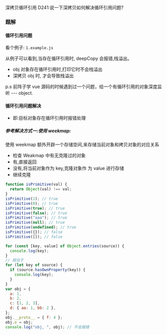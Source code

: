 深拷贝循环引用
D241:说一下深拷贝如何解决循环引用问题?

### 题解

#### 循环引用问题

看个例子: `1.example.js`

从例子可以看到,当存在循环引用时, deepCopy 会报错,栈溢出。

- obj 对象存在循环引用时,打印它时不会栈溢出
- 深拷贝 obj 时, 才会导致栈溢出

p.s 前阵子学 vue 源码的时候遇到过一个问题，给一个有循环引用的对象深度监听 --- object.

#### 循环引用问题解决

- 即:目标对象存在循环引用时报错处理

##### 参考解决方式ー:使用 weekmap:

使用 weekmap 额外开辟一个存储空间,来存储当前对象和拷贝对象的对应关系

- 检查 Weakmap 中有无克隆过的对象
- 有,直接返回
- 没有,将当前对象作为 key,克隆对象作 为 value 进行存储
- 继续克隆

```js
function isPrimitive(val) {
  return Object(val) !== val;
}
isPrimitive(1); // true
isPrimitive(0); // true
isPrimitive(true); // true
isPrimitive(false); // true
isPrimitive("aaa"); // true
isPrimitive(null); // true
isPrimitive(undefined); // true
isPrimitive({}); // false
isPrimitive([]); // false
```

```js
for (const [key, value] of Object.entries(source)) {
  console.log(key);
}
// 相当于
for (let key of source) {
  if (source.hasOwnProperty(key)) {
    console.log(key);
  }
}
var obj = {
  a: 1,
  b: 2,
  c: [1, 2, 3],
  d: { aa: 1, bb: 2 },
};
obj.__proto__ = { f: 4 };
obj.e = obj;
console.log("obj, ", obj); // 不会报错
```
